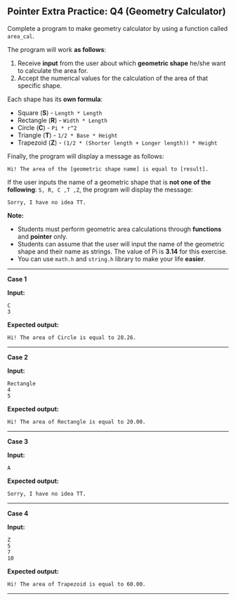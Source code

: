 ## Pointer Extra Practice: Q4 (Geometry Calculator)

Complete a program to make geometry calculator by using a function called `area_cal`.

The program will work **as follows**:

1. Receive **input** from the user about which **geometric shape** he/she want to calculate the area for.
2. Accept the numerical values for the calculation of the area of that specific shape.

Each shape has its **own formula**:

* Square (**S**) - `Length * Length`
* Rectangle (**R**) - `Width * Length`
* Circle (**C**) - `Pi * r^2`
* Triangle (**T**) - `1/2 * Base * Height`
* Trapezoid (**Z**) - `(1/2 * (Shorter length + Longer length)) * Height`

Finally, the program will display a message as follows:

```
Hi! The area of the [geometric shape name] is equal to [result].
```

If the user inputs the name of a geometric shape that is **not one of the following**: `S, R, C ,T ,Z`, the program will display the message:
```
Sorry, I have no idea TT.
```

**Note:**

* Students must perform geometric area calculations through **functions** 
 and **pointer** only.
* Students can assume that the user will input the name of the geometric shape and their name as strings.
The value of Pi is **3.14** for this exercise.
* You can use `math.h` and `string.h` library to make your life **easier**.

<hr>

**Case 1**

**Input:** 
```
C
3
```
**Expected output:** 
```
Hi! The area of Circle is equal to 28.26.
```

<hr>

**Case 2**

**Input:**
```
Rectangle
4
5
```
**Expected output:** 
```
Hi! The area of Rectangle is equal to 20.00.
```

<hr>

**Case 3**

**Input:**
```
A
```
**Expected output:** 
```
Sorry, I have no idea TT.
```

<hr>

**Case 4**

**Input:**
```
Z
5
7
10
```
**Expected output:** 
```
Hi! The area of Trapezoid is equal to 60.00.
```

<hr>
